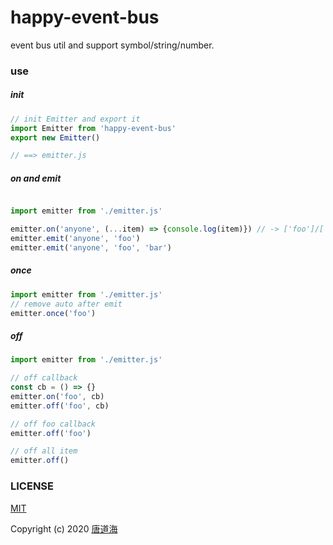 # happy-event-bus

event bus util and support symbol/string/number.

### use

##### init

```js
// init Emitter and export it
import Emitter from 'happy-event-bus'
export new Emitter()

// ==> emitter.js
```

##### on and emit

```js

import emitter from './emitter.js'

emitter.on('anyone', (...item) => {console.log(item)}) // -> ['foo']/['foo', 'bar']
emitter.emit('anyone', 'foo')
emitter.emit('anyone', 'foo', 'bar')

```

##### once

```js
import emitter from './emitter.js'
// remove auto after emit
emitter.once('foo')
```

##### off

```js
import emitter from './emitter.js'

// off callback
const cb = () => {}
emitter.on('foo', cb)
emitter.off('foo', cb)

// off foo callback
emitter.off('foo')

// off all item
emitter.off()
```

### LICENSE

[MIT](http://opensource.org/licenses/MIT)

Copyright (c) 2020 [唐道海](https://github.com/tangdaohai)
